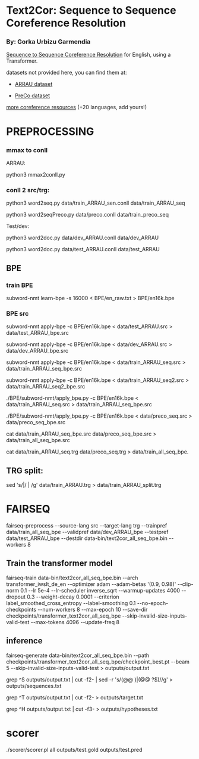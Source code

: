 # Text2Cor: Sequence to Sequence Coreference Resolution

### By: Gorka Urbizu Garmendia

[Sequence to Sequence Coreference Resolution](https://www.aclweb.org/anthology/2020.crac-1.5/) for English, using a Transformer.

datasets not provided here, you can find them at:

- [ARRAU dataset](https://catalog.ldc.upenn.edu/LDC2013T22)

- [PreCo dataset](https://preschool-lab.github.io/PreCo/)

[more coreference resources](https://github.com/gorka96/Coreference-Corpora-Resources)  (+20 languages, add yours!)


# PREPROCESSING

###  mmax to conll


ARRAU:

python3 mmax2conll.py


### conll 2 src/trg:

python3 word2seq.py data/train_ARRAU_sen.conll data/train_ARRAU_seq

python3 word2seqPreco.py data/preco.conll data/train_preco_seq

Test/dev:

python3 word2doc.py data/dev_ARRAU.conll data/dev_ARRAU

python3 word2doc.py data/test_ARRAU.conll data/test_ARRAU


## BPE

### train BPE

subword-nmt learn-bpe -s 16000 < BPE/en_raw.txt > BPE/en16k.bpe

### BPE src

subword-nmt apply-bpe -c BPE/en16k.bpe < data/test_ARRAU.src > data/test_ARRAU_bpe.src

subword-nmt apply-bpe -c BPE/en16k.bpe < data/dev_ARRAU.src > data/dev_ARRAU_bpe.src

subword-nmt apply-bpe -c BPE/en16k.bpe < data/train_ARRAU_seq.src > data/train_ARRAU_seq_bpe.src

subword-nmt apply-bpe -c BPE/en16k.bpe < data/train_ARRAU_seq2.src > data/train_ARRAU_seq2_bpe.src


./BPE/subword-nmt/apply_bpe.py -c BPE/en16k.bpe < data/train_ARRAU_seq.src > data/train_ARRAU_seq_bpe.src

./BPE/subword-nmt/apply_bpe.py -c BPE/en16k.bpe < data/preco_seq.src > data/preco_seq_bpe.src


cat data/train_ARRAU_seq_bpe.src data/preco_seq_bpe.src > data/train_all_seq_bpe.src

cat data/train_ARRAU_seq.trg data/preco_seq.trg > data/train_all_seq_bpe.


## TRG split:

sed 's/|/ | /g' data/train_ARRAU.trg > data/train_ARRAU_split.trg


# FAIRSEQ

fairseq-preprocess --source-lang src --target-lang trg --trainpref data/train_all_seq_bpe --validpref data/dev_ARRAU_bpe --testpref data/test_ARRAU_bpe --destdir data-bin/text2cor_all_seq_bpe.bin --workers 8

## Train the transformer model

fairseq-train data-bin/text2cor_all_seq_bpe.bin --arch transformer_iwslt_de_en --optimizer adam --adam-betas '(0.9, 0.98)' --clip-norm 0.1 --lr 5e-4 --lr-scheduler inverse_sqrt --warmup-updates 4000 --dropout 0.3 --weight-decay 0.0001 --criterion label_smoothed_cross_entropy --label-smoothing 0.1 --no-epoch-checkpoints --num-workers 8 --max-epoch 10 --save-dir checkpoints/transformer_text2cor_all_seq_bpe --skip-invalid-size-inputs-valid-test --max-tokens 4096 --update-freq 8


## inference 

fairseq-generate data-bin/text2cor_all_seq_bpe.bin --path checkpoints/transformer_text2cor_all_seq_bpe/checkpoint_best.pt --beam 5 --skip-invalid-size-inputs-valid-test > outputs/output.txt

grep ^S outputs/output.txt | cut -f2- | sed -r 's/(@@ )|(@@ ?$)//g' > outputs/sequences.txt

grep ^T outputs/output.txt | cut -f2- > outputs/target.txt

grep ^H outputs/output.txt | cut -f3- > outputs/hypotheses.txt


# scorer

./scorer/scorer.pl all outputs/test.gold outputs/test.pred

